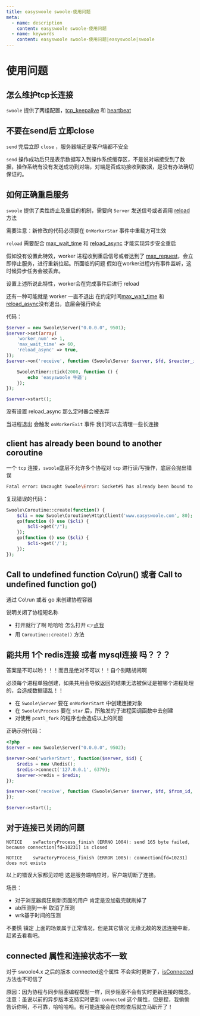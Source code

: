 ```yaml
---
title: easyswoole swoole-使用问题
meta:
  - name: description
    content: easyswoole swoole-使用问题
  - name: keywords
    content: easyswoole swoole-使用问题|easyswoole|swoole
---
```



# 使用问题

## 怎么维护tcp长连接

`swoole` 提供了两组配置，[tcp_keepalive](/Cn/Swoole/ServerStart/Tcp/serverSetting.html#open_tcp_keepalive) 和 [heartbeat](/Cn/Swoole/ServerStart/Tcp/serverSetting.html#heartbeat_check_interval)

## 不要在send后 立即close

`send` 完后立即 `close` ，服务器端还是客户端都不安全

`send` 操作成功后只是表示数据写入到操作系统缓存区，不是说对端接受到了数据，操作系统有没有发送成功到对端，对端是否成功接收到数据，是没有办法确切保证的。

## 如何正确重启服务

`swoole` 提供了柔性终止及重启的机制，需要向 `Server` 发送信号或者调用 [reload](/Cn/Swoole/ServerStart/Tcp/method.html#reload) 方法

需要注意：新修改的代码必须要在 `OnWorkerStar` 事件中重载方可生效

`reload` 需要配合 [max_wait_time](/Cn/Swoole/ServerStart/Tcp/serverSetting.html#max_wait_time) 和 [reload_async](/Cn/Swoole/ServerStart/Tcp/serverSetting.html#reload_async) 才能实现异步安全重启

假如没有设置此特效，worker 进程收到重启信号或者达到了 [max_request](/Cn/Swoole/ServerStart/Tcp/serverSetting.html#max_request)，会立即停止服务，进行重新拉起。所面临的问题 假如在worker进程内有事件监听，这时候异步任务会被丢弃。

设置上述所说此特性，worker会在完成事件后进行 reload

还有一种可能就是 worker 一直不退出 在约定时间[max_wait_time](/Cn/Swoole/ServerStart/Tcp/serverSetting.html#max_wait_time) 和 [reload_async](/Cn/Swoole/ServerStart/Tcp/serverSetting.html#reload_async)没有退出，底层会强行终止

代码：

```php
$server = new Swoole\Server("0.0.0.0", 9501);
$server->set(array(
    'worker_num' => 1,
    'max_wait_time' => 60,
    'reload_async' => true,
));
$server->on('receive', function (Swoole\Server $server, $fd, $reactor_id, $data) {

    Swoole\Timer::tick(2000, function () {
        echo 'easyswoole 牛逼';
    });
});

$server->start();
```

没有设置 reload_async 那么定时器会被丢弃

当进程退出 会触发 `onWorkerExit` 事件 我们可以去清理一些长连接

## client has already been bound to another coroutine

一个 `tcp` 连接，`swoole`底层不允许多个协程对 `tcp` 进行读/写操作，底层会抛出错误

```bash
Fatal error: Uncaught Swoole\Error: Socket#5 has already been bound to another coroutine#2, reading or writing of the same socket in coroutine#3 at the same time is not allowed
```

复现错误的代码：

```php
Swoole\Coroutine::create(function() {
    $cli = new Swoole\Coroutine\Http\Client('www.easyswoole.com', 80);
    go(function () use ($cli) {
        $cli->get("/");
    });
    go(function () use ($cli) {
        $cli->get('/');
    });
});
```

## Call to undefined function Co\run() 或者 Call to undefined function go() 

通过 Co\run 或者 go 来创建协程容器

说明关闭了协程短名称

- 打开就行了啊 哈哈哈 怎么打开 👉[点我](/Cn/Swoole/Other/swooleINI.html)
- 用 `Coroutine::create()` 方法

## 能共用 1个 redis连接 或者 mysql连接 吗？？？

答案是不可以哟！！！而且是绝对不可以！！自个别瞎胡闹啊

必须每个进程单独创建，如果共用会导致返回的结果无法被保证是被哪个进程处理的，会造成数据错乱！！

- 在 `Swoole\Server` 要在 `onWorkerStart` 中创建连接对象
- 在 `Swoole\Process` 要在 `star` 后，所触发的子进程回调函数中去创建
- 对使用 `pcntl_fork` 的程序也会造成以上的问题

正确示例代码：

```php
<?php
$server = new Swoole\Server("0.0.0.0", 9502);

$server->on('workerStart', function($server, $id) {
    $redis = new \Redis();
    $redis->connect('127.0.0.1', 6379);
    $server->redis = $redis;
});

$server->on('receive', function (Swoole\Server $server, $fd, $from_id, $data) {
});

$server->start();
```

## 对于连接已关闭的问题

`NOTICE    swFactoryProcess_finish (ERRNO 1004): send 165 byte failed, because connection[fd=10231] is closed`

`NOTICE    swFactoryProcess_finish (ERROR 1005): connection[fd=10231] does not exists`

以上的错误大家都见过吧 这是服务端响应时，客户端切断了连接。

场景：

- 对于浏览器疯狂刷新页面的用户 肯定是没加载完就刷掉了
- ab压测到一半 取消了压测
- wrk基于时间的压测

不要慌 镇定 上面的场景属于正常情况，但是其它情况 无缘无故的发送连接中断，赶紧去看看吧。

## connected 属性和连接状态不一致

对于 swoole4.x 之后的版本 connected这个属性 不会实时更新了，[isConnected](/Cn/Swoole/Client/method.html)方法也不可信了

原因：因为协程与同步阻塞编程模型一样，同步阻塞不会有实时更新连接的概念。    
注意：虽说以前的异步版本支持实时更新 `connected` 这个属性，但是捏，我偷偷告诉你啊，不可靠，哈哈哈哈。有可能连接会在你检查后就立马断开了！
